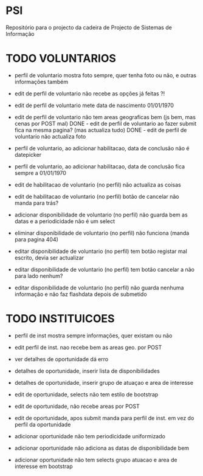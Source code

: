 # PSI
Repositório para o projecto da cadeira de Projecto de Sistemas de Informação


TODO VOLUNTARIOS
=========
- perfil de voluntario mostra foto sempre, quer tenha foto ou não, e outras 
	informações também
- edit de perfil de voluntario não recebe as opções já feitas ?!
- edit de perfil de voluntario mete data de nascimento 01/01/1970
- edit de perfil de voluntario não tem areas geograficas bem (js bem, mas cenas por POST mal)
DONE - edit de perfil de voluntario ao fazer submit fica na mesma pagina? (mas actualiza tudo)
DONE - edit de perfil de voluntario não actualiza foto

- perfil de voluntario, ao adicionar habilitacao, data de conclusão não é datepicker
- perfil de voluntario, ao adicionar habilitacao, data de conclusão fica sempre a 01/01/1970

- edit de habilitacao de voluntario (no perfil) não actualiza as coisas
- edit de habilitacao de voluntario (no perfil) botão de cancelar não manda para trás?

- adicionar disponibilidade de voluntario (no perfil) não guarda bem as datas e a periodicidade não é um select
- eliminar disponibilidade de voluntario (no perfil) não funciona (manda para pagina 404)
- editar disponibilidade de voluntario (no perfil) tem botão registar mal escrito, devia ser actualizar
- editar disponibilidade de voluntario (no perfil) tem botão cancelar a não para lado nenhum?
- editar disponibilidade de voluntario (no perfil) não guarda nenhuma informação e não faz flashdata depois de submetido


TODO INSTITUICOES
=========
- perfil de inst mostra sempre informações, quer existam ou não

- edit perfil de inst. nao recebe bem as areas geo. por POST

- ver detalhes de oportunidade dá erro
- detalhes de oportunidade, inserir lista de disponibilidades
- detalhes de oportunidade, inserir grupo de atuaçao e area de interesse
- edit de oportunidade, selects não tem estilo de bootstrap
- edit de oportunidade, não recebe areas por POST
- edit de oportunidade, apos submit manda para perfil de inst. em vez do perfil da oportunidade

- adicionar oportunidade não tem periodicidade uniformizado
- adicionar oportunidade não adiciona as datas de disponibilidade bem
- adicionar oportunidade não tem selects grupo atuacao e area de interesse em bootstrap